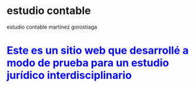 # estudio contable

estudio contable martinez gorostiaga

<h1 style="color: blue;">Este es un sitio web que desarrollé a modo de prueba para un estudio jurídico interdisciplinario</h1>
